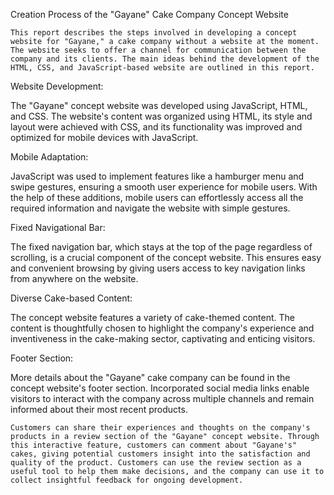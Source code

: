 Creation Process of the "Gayane" Cake Company Concept Website


	This report describes the steps involved in developing a concept website for "Gayane," a cake company without a website at the moment. The website seeks to offer a channel for communication between the company and its clients. The main ideas behind the development of the HTML, CSS, and JavaScript-based website are outlined in this report.


Website Development:

The "Gayane" concept website was developed using JavaScript, HTML, and CSS. The website's content was organized using HTML, its style and layout were achieved with CSS, and its functionality was improved and optimized for mobile devices with JavaScript.

Mobile Adaptation:

JavaScript was used to implement features like a hamburger menu and swipe gestures, ensuring a smooth user experience for mobile users. With the help of these additions, mobile users can effortlessly access all the required information and navigate the website with simple gestures.

Fixed Navigational Bar:

The fixed navigation bar, which stays at the top of the page regardless of scrolling, is a crucial component of the concept website. This ensures easy and convenient browsing by giving users access to key navigation links from anywhere on the website.

Diverse Cake-based Content:

The concept website features a variety of cake-themed content. The content is thoughtfully chosen to highlight the company's experience and inventiveness in the cake-making sector, captivating and enticing visitors.

Footer Section:

More details about the "Gayane" cake company can be found in the concept website's footer section. Incorporated social media links enable visitors to interact with the company across multiple channels and remain informed about their most recent products.


	Customers can share their experiences and thoughts on the company's products in a review section of the "Gayane" concept website. Through this interactive feature, customers can comment about "Gayane's" cakes, giving potential customers insight into the satisfaction and quality of the product. Customers can use the review section as a useful tool to help them make decisions, and the company can use it to collect insightful feedback for ongoing development.